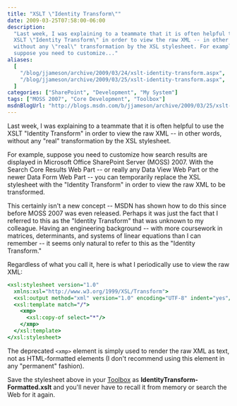 ```yaml
---
title: "XSLT \"Identity Transform\""
date: 2009-03-25T07:58:00-06:00
description:
  "Last week, I was explaining to a teammate that it is often helpful to use the
  XSLT \"Identity Transform\" in order to view the raw XML -- in other words,
  without any \"real\" transformation by the XSL stylesheet. For example,
  suppose you need to customize..."
aliases:
  [
    "/blog/jjameson/archive/2009/03/24/xslt-identity-transform.aspx",
    "/blog/jjameson/archive/2009/03/25/xslt-identity-transform.aspx",
  ]
categories: ["SharePoint", "Development", "My System"]
tags: ["MOSS 2007", "Core Development", "Toolbox"]
msdnBlogUrl: "http://blogs.msdn.com/b/jjameson/archive/2009/03/25/xslt-identity-transform.aspx"
---
```


Last week, I was explaining to a teammate that it is often helpful to use the
XSLT "Identity Transform" in order to view the raw XML -- in other words,
without any "real" transformation by the XSL stylesheet.

For example, suppose you need to customize how search results are displayed in
Microsoft Office SharePoint Server (MOSS) 2007. With the Search Core Results Web
Part -- or really any Data View Web Part or the newer Data Form Web Part -- you
can temporarily replace the XSL stylesheet with the "Identity Transform" in
order to view the raw XML to be transformed.

This certainly isn't a new concept -- MSDN has shown how to do this since before
MOSS 2007 was even released. Perhaps it was just the fact that I referred to
this as the "Identity Transform" that was unknown to my colleague. Having an
engineering background -- with more coursework in matrices, determinants, and
systems of linear equations than I can remember -- it seems only natural to
refer to this as the "Identity Transform."

Regardless of what you call it, here is what I periodically use to view the raw
XML:

```XSLT
<xsl:stylesheet version="1.0"
  xmlns:xsl="http://www.w3.org/1999/XSL/Transform">
  <xsl:output method="xml" version="1.0" encoding="UTF-8" indent="yes"/>
  <xsl:template match="/">
    <xmp>
      <xsl:copy-of select="*"/>
    </xmp>
  </xsl:template>
</xsl:stylesheet>
```

The deprecated `<xmp>` element is simply used to render the raw XML as text, not
as HTML-formatted elements (I don't recommend using this element in any
"permanent" fashion).

Save the stylesheet above in your
[Toolbox](/blog/jjameson/2007/03/22/backedup-and-notbackedup) as
**IdentityTransform-Formatted.xslt** and you'll never have to recall it from
memory or search the Web for it again.
